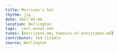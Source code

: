 ```yaml
---
title: Morrison's Set
rhythm: jig
date: 2017-05-04
location: Wellington
tags:  ceol-aneas-set
tunes: [morrisons.md, humours-of-ennistymon.md]
contributor: Ted Cizadlo
source: Wellington
---
```


